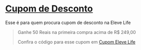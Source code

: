 # [Cupom de Desconto](https://github.com/CupomDeDesconto/Promocoes/blob/main/README.md)
Esse é para quem procura cupom de desconto na Eleve Life
<blockquote cite="https://asasdodesconto.com/desconto/ganhe-50-reais-na-primeira-compra-acima-de-rs-24900-2046492"><p>Ganhe 50 Reais na primeira compra acima de R$ 249,00</p><footer>Confira o código para esse cupom em <a href="https://asasdodesconto.com/desconto/ganhe-50-reais-na-primeira-compra-acima-de-rs-24900-2046492">Cupom Eleve Life</a></footer></blockquote>